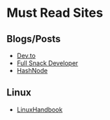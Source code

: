 # Must Read Sites

## Blogs/Posts

- [Dev.to](https://dev.to/)
- [Full Snack Developer](https://asyraf.hashnode.dev/)
- [HashNode](https://hashnode.com)

## Linux

- [LinuxHandbook](https://linuxhandbook.com/)
